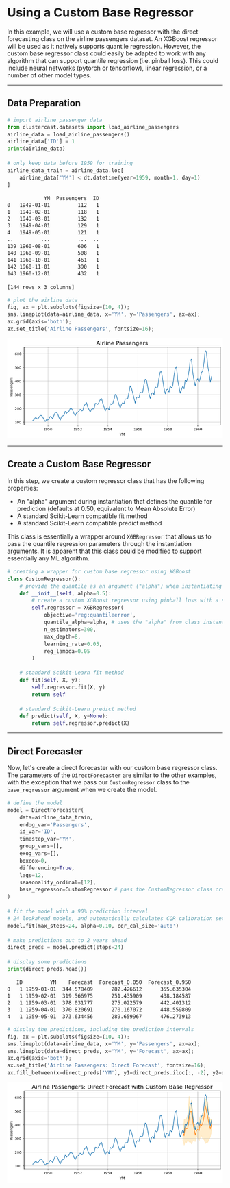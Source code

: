 # Using a Custom Base Regressor

In this example, we will use a custom base regressor with the direct forecasting class on the airline passengers dataset.
An XGBoost regressor will be used as it natively supports quantile regression.
However, the custom base regressor class could easily be adapted to work with any algorithm that can support quantile regression (i.e. pinball loss).
This could include neural networks (pytorch or tensorflow), linear regression, or a number of other model types.

---

## Data Preparation

```python
# import airline passenger data 
from clustercast.datasets import load_airline_passengers
airline_data = load_airline_passengers()
airline_data['ID'] = 1
print(airline_data)

# only keep data before 1959 for training
airline_data_train = airline_data.loc[
    airline_data['YM'] < dt.datetime(year=1959, month=1, day=1)
]
```

```profile
            YM  Passengers  ID
0   1949-01-01         112   1
1   1949-02-01         118   1
2   1949-03-01         132   1
3   1949-04-01         129   1
4   1949-05-01         121   1
..         ...         ...  ..
139 1960-08-01         606   1
140 1960-09-01         508   1
141 1960-10-01         461   1
142 1960-11-01         390   1
143 1960-12-01         432   1

[144 rows x 3 columns]
```

```python
# plot the airline data
fig, ax = plt.subplots(figsize=(10, 4));
sns.lineplot(data=airline_data, x='YM', y='Passengers', ax=ax);
ax.grid(axis='both');
ax.set_title('Airline Passengers', fontsize=16);
```

![Airline Data](img/example_single-series_data.png)

---

## Create a Custom Base Regressor

In this step, we create a custom regressor class that has the following properties:

- An "alpha" argument during instantiation that defines the quantile for prediction (defaults at 0.50, equivalent to Mean Absolute Error)
- A standard Scikit-Learn compatible fit method
- A standard Scikit-Learn compatible predict method

This class is essentially a wrapper around `XGBRegressor` that allows us to pass the quantile regression parameters through the instantiation arguments.
It is apparent that this class could be modified to support essentially any ML algorithm.

```python
# creating a wrapper for custom base regressor using XGBoost
class CustomRegressor():
    # provide the quantile as an argument ("alpha") when instantiating
    def __init__(self, alpha=0.5):
        # create a custom XGBoost regressor using pinball loss with a specified quantile
        self.regressor = XGBRegressor(
            objective='reg:quantileerror', 
            quantile_alpha=alpha, # uses the "alpha" from class instantiation
            n_estimators=300,
            max_depth=8,
            learning_rate=0.05,
            reg_lambda=0.05
        )

    # standard Scikit-Learn fit method
    def fit(self, X, y):
        self.regressor.fit(X, y)
        return self 
    
    # standard Scikit-Learn predict method
    def predict(self, X, y=None):
        return self.regressor.predict(X)
```

---

## Direct Forecaster

Now, let's create a direct forecaster with our custom base regressor class.
The parameters of the `DirectForecaster` are similar to the other examples, with the exception that we pass our
`CustomRegressor` class to the `base_regressor` argument when we create the model.

```python
# define the model
model = DirectForecaster(
    data=airline_data_train,
    endog_var='Passengers',
    id_var='ID',
    timestep_var='YM',
    group_vars=[],
    exog_vars=[],
    boxcox=0,
    differencing=True,
    lags=12,
    seasonality_ordinal=[12],
    base_regressor=CustomRegressor # pass the CustomRegressor class created earlier
)

# fit the model with a 90% prediction interval
# 24 lookahead models, and automatically calculates CQR calibration set size
model.fit(max_steps=24, alpha=0.10, cqr_cal_size='auto')

# make predictions out to 2 years ahead
direct_preds = model.predict(steps=24)

# display some predictions
print(direct_preds.head())
```

```profile
   ID         YM    Forecast  Forecast_0.050  Forecast_0.950
0   1 1959-01-01  344.578409      282.426612      355.635304
1   1 1959-02-01  319.566975      251.435909      438.184587
2   1 1959-03-01  378.031777      275.022579      442.401312
3   1 1959-04-01  370.820691      270.167072      448.559809
4   1 1959-05-01  373.634456      289.659967      476.273913
```

```python
# display the predictions, including the prediction intervals
fig, ax = plt.subplots(figsize=(10, 4));
sns.lineplot(data=airline_data, x='YM', y='Passengers', ax=ax);
sns.lineplot(data=direct_preds, x='YM', y='Forecast', ax=ax);
ax.grid(axis='both');
ax.set_title('Airline Passengers: Direct Forecast', fontsize=16);
ax.fill_between(x=direct_preds['YM'], y1=direct_preds.iloc[:, -2], y2=direct_preds.iloc[:, -1], alpha=0.2, color='orange');
```

![Direct Forecast](img/example_custom-regressor_direct.png)